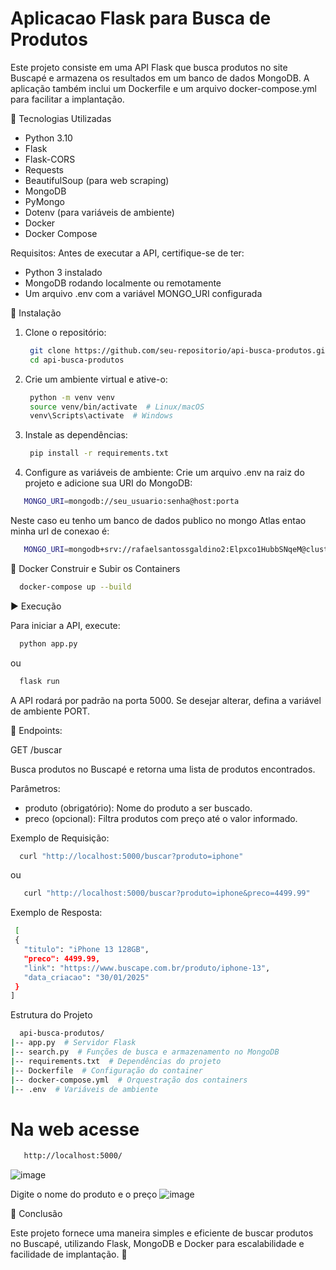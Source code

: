 # Aplicacao Flask para Busca de Produtos
Este projeto consiste em uma API Flask que busca produtos no site Buscapé e armazena os resultados em um banco de dados MongoDB. A aplicação também inclui um Dockerfile e um arquivo docker-compose.yml para facilitar a implantação.

📌 Tecnologias Utilizadas
- Python 3.10
- Flask
- Flask-CORS
- Requests
- BeautifulSoup (para web scraping)
- MongoDB
- PyMongo
- Dotenv (para variáveis de ambiente)
- Docker
- Docker Compose

Requisitos:
Antes de executar a API, certifique-se de ter:

- Python 3 instalado
- MongoDB rodando localmente ou remotamente
- Um arquivo .env com a variável MONGO_URI configurada

🚀 Instalação
1. Clone o repositório:
   ```sh
    git clone https://github.com/seu-repositorio/api-busca-produtos.git
    cd api-busca-produtos
   ```
2. Crie um ambiente virtual e ative-o:
   ```sh
    python -m venv venv
    source venv/bin/activate  # Linux/macOS
    venv\Scripts\activate  # Windows
   ```
3. Instale as dependências:
   ```sh
    pip install -r requirements.txt
   ```
4. Configure as variáveis de ambiente:
Crie um arquivo .env na raiz do projeto e adicione sua URI do MongoDB:
 ```sh
    MONGO_URI=mongodb://seu_usuario:senha@host:porta
 ```
Neste caso eu tenho um banco de dados publico no mongo Atlas entao minha url de conexao é:
```sh
   MONGO_URI=mongodb+srv://rafaelsantossgaldino2:Elpxco1HubbSNqeM@cluster7.1agzz.mongodb.net/?retryWrites=true&w=majority&appName=Cluster7
```
🐳 Docker
Construir e Subir os Containers
```sh
  docker-compose up --build
```

▶️ Execução

Para iniciar a API, execute:
 ```sh
   python app.py
 ```
ou
 ```sh
   flask run
 ```
A API rodará por padrão na porta 5000. Se desejar alterar, defina a variável de ambiente PORT.

🔗 Endpoints:

GET /buscar

Busca produtos no Buscapé e retorna uma lista de produtos encontrados.

Parâmetros:
- produto (obrigatório): Nome do produto a ser buscado.
- preco (opcional): Filtra produtos com preço até o valor informado.

Exemplo de Requisição:
 ```sh
   curl "http://localhost:5000/buscar?produto=iphone"
 ```
ou
```sh
   curl "http://localhost:5000/buscar?produto=iphone&preco=4499.99"
 ```
Exemplo de Resposta:
 ```sh
  [
  {
    "titulo": "iPhone 13 128GB",
    "preco": 4499.99,
    "link": "https://www.buscape.com.br/produto/iphone-13",
    "data_criacao": "30/01/2025"
  }
]
 ```

Estrutura do Projeto
```sh
  api-busca-produtos/
|-- app.py  # Servidor Flask
|-- search.py  # Funções de busca e armazenamento no MongoDB
|-- requirements.txt  # Dependências do projeto
|-- Dockerfile  # Configuração do container
|-- docker-compose.yml  # Orquestração dos containers
|-- .env  # Variáveis de ambiente
```
# Na web acesse 
```sh
   http://localhost:5000/
```
![image](https://github.com/user-attachments/assets/4f4bc674-1ae4-47ae-b521-cdcc1c9b9cd2)

Digite o nome do produto e o preço 
![image](https://github.com/user-attachments/assets/d9ba8fc7-9d27-4ca5-8c3c-47d48c6a7283)




📢 Conclusão

Este projeto fornece uma maneira simples e eficiente de buscar produtos no Buscapé, utilizando Flask, MongoDB e Docker para escalabilidade e facilidade de implantação. 🚀
   
